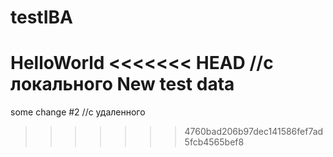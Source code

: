 # testIBA
HelloWorld
<<<<<<< HEAD //с локального
New test data
=======
some change #2 //с удаленного
>>>>>>> 4760bad206b97dec141586fef7ad5fcb4565bef8
